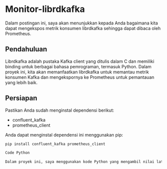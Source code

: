 # Monitor-librdkafka

Dalam postingan ini, saya akan menunjukkan kepada Anda bagaimana kita dapat mengekspos metrik konsumen librdkafka sehingga dapat dibaca oleh Prometheus.

## Pendahuluan

Librdkafka adalah pustaka Kafka client yang ditulis dalam C dan memiliki binding untuk berbagai bahasa pemrograman, termasuk Python. Dalam proyek ini, kita akan memanfaatkan librdkafka untuk memantau metrik konsumen Kafka dan mengekspornya ke Prometheus untuk pemantauan yang lebih baik.

## Persiapan

Pastikan Anda sudah menginstal dependensi berikut:

- confluent_kafka
- prometheus_client

Anda dapat menginstal dependensi ini menggunakan pip:

```bash
pip install confluent_kafka prometheus_client

Code Python

Dalam proyek ini, saya menggunakan kode Python yang mengambil nilai latency dan metrik lainnya dari librdkafka. Jika kita lihat pada dokumentasi librdkafka, kita bisa mendapatkan berbagai metrik dari statistik yang disediakan.
